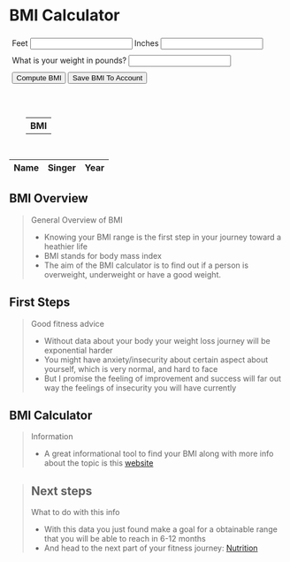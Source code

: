 <script> AOS.init();</script>
<body>
  <div data-aos="fade-right">
    <script src="{{ '/assets/js/bmi.js' | relative_url }}"></script>
    <h1 id="calc">BMI Calculator</h1>
    <div style="padding:5px">
        <label for="feet">Feet</label>
        <input id="feet" type="text">
        <label for="inches">Inches</label>
        <input id = "inches" type="text">
    </div>
    <div style="padding:5px">
        <label for="weight">What is your weight in pounds?</label>
        <input id="weight" type="text">
    </div>
  </div>
  <div data-aos="fade-left">
      <div style="padding: 5px;">
          <input type="button" value="Compute BMI" onclick="bmi()">
          <input type="button" value="Save BMI To Account" onclick="saveBMI()">
      </div>
      <div style="padding: 5px;" id="result"></div>
  <table id="bmiDisplay" style="padding: 30px;">
    <tr>
      <th>BMI</th>
    </tr>
  </table>
  </div>
</body>



<head>
    <!-- load jQuery and DataTables style and scripts -->
    <link rel="stylesheet" type="text/css" href="https://cdn.datatables.net/1.10.25/css/jquery.dataTables.min.css">
    <script type="text/javascript" language="javascript" src="https://code.jquery.com/jquery-3.6.0.min.js"></script>
    <script type="text/javascript" language="javascript" src="https://cdn.datatables.net/1.10.25/js/jquery.dataTables.min.js"></script>
</head>
<table id="flaskTable" class="table" style="width:100%">
    <thead id="flaskHead">
        <tr>
            <th>Name</th>
            <th>Singer</th>
            <th>Year</th>
        </tr>
    </thead>
    <tbody id="flaskBody"></tbody>
</table>

<script>
    // Define the Song class
    class Song {
        constructor(name, singer, year) {
            this.name = name;
            this.singer = singer;
            this.year = year;
        }
    }

    $(document).ready(() => {
    // Define the Song class
        class Song {
            constructor(name, singer, year) {
                this.name = name;
                this.singer = singer;
                this.year = year;
            }
        }

    // Example data
        const songs = [
            new Song("Would You go With Me", "Josh Turner", 2006),
            new Song("Brown Chicken Brown Cow", "Trace Adkins", 2010),
            new Song("Just Give Me A Reason", "P!nk", 2012)
        ];

    // Get the table body element
        const tableBody = document.getElementById("flaskBody");

    // Function to populate the table
        function populateTable(data) {
        // Clear any existing rows
            tableBody.innerHTML = "";

        // Create a row for each song
            data.forEach(song => {
                const row = document.createElement("tr");
                row.innerHTML = `<td>${song.name}</td><td>${song.singer}</td><td>${song.year}</td>`;
                tableBody.appendChild(row);
            });
        }

    // Call the function with the song data to populate the table
        populateTable(songs);

    // Initialize DataTables plugin
        $('#flaskTable').DataTable();
    });
</script>

<div data-aos="fade-right">
  <h2>BMI Overview</h2>
  <blockquote>
  <p>General Overview of BMI</p>
  <ul>
    <li>Knowing your BMI range is the first step in your journey toward a heathier life</li>
    <li>BMI stands for body mass index</li>
    <li>The aim of the BMI calculator is to find out if a person is overweight, underweight or have a good weight.</li>
  </ul>
</blockquote>
</div>
<div data-aos="fade-right">
  <h2>First Steps</h2>
  <blockquote>
    <p>Good fitness advice</p>
  <ul>
    <li>Without data about your body your weight loss journey will be exponential harder</li>
    <li>You might have anxiety/insecurity about certain aspect about yourself, which is very normal, and hard to face</li>
    <li>But I promise the feeling of improvement and success will far out way the feelings of insecurity you will have currently</li>
  </ul>
</blockquote>
<div data-aos="fade-right">
  <h2>BMI Calculator</h2>
  <blockquote>
    <p>Information</p>
  <ul>
    <li>A great informational tool to find your BMI along with more info about the topic is this <a href="https://www.calculator.net/bmi-calculator.html">website</a></li>
  </ul>
  </blockquote>
</div>
<div data-aos="fade-right">
  <blockquote>  
  <h2>Next steps</h2>
    <p>What to do with this info</p>
  <ul>
    <li>With this data you just found make a goal for a obtainable range that you will be able to reach in 6-12 months</li>
    <li>And head to the next part of your fitness journey: <a href="https://jakewarren2414.github.io/dolphins2/food">Nutrition</a></li>
  </ul>
</blockquote>
</div>
<div style="padding: 150px;">
</div>